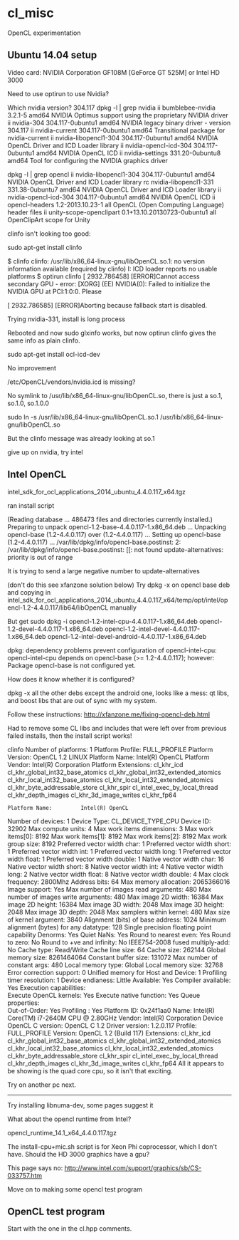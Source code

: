 cl_misc
=======

OpenCL experimentation

Ubuntu 14.04 setup
------------------


Video card:
NVIDIA Corporation GF108M [GeForce GT 525M]
or Intel HD 3000

Need to use optirun to use Nvidia?

Which nvidia version?  304.117
  dpkg -l | grep nvidia
  ii  bumblebee-nvidia                                      3.2.1-5                                             amd64        NVIDIA Optimus support using the proprietary NVIDIA driver
  ii  nvidia-304                                            304.117-0ubuntu1                                    amd64        NVIDIA legacy binary driver - version 304.117
  ii  nvidia-current                                        304.117-0ubuntu1                                    amd64        Transitional package for nvidia-current
  ii  nvidia-libopencl1-304                                 304.117-0ubuntu1                                    amd64        NVIDIA OpenCL Driver and ICD Loader library
  ii  nvidia-opencl-icd-304                                 304.117-0ubuntu1                                    amd64        NVIDIA OpenCL ICD
  ii  nvidia-settings                                       331.20-0ubuntu8                                     amd64        Tool for configuring the NVIDIA graphics driver

  
  dpkg -l | grep opencl
  ii  nvidia-libopencl1-304                                 304.117-0ubuntu1                                    amd64        NVIDIA OpenCL Driver and ICD Loader library
  rc  nvidia-libopencl1-331                                 331.38-0ubuntu7                                     amd64        NVIDIA OpenCL Driver and ICD Loader library
  ii  nvidia-opencl-icd-304                                 304.117-0ubuntu1                                    amd64        NVIDIA OpenCL ICD
  ii  opencl-headers                                        1.2-2013.10.23-1                                    all          OpenCL (Open Computing Language) header files
  ii  unity-scope-openclipart                               0.1+13.10.20130723-0ubuntu1                         all          OpenClipArt scope for Unity



 clinfo isn't looking too good:

  sudo apt-get install clinfo

  $ clinfo
  clinfo: /usr/lib/x86_64-linux-gnu/libOpenCL.so.1: no version information available (required by clinfo)
  I: ICD loader reports no usable platforms
  $ optirun clinfo 
  [ 2932.786458] [ERROR]Cannot access secondary GPU - error: [XORG] (EE) NVIDIA(0): Failed to initialize the NVIDIA GPU at PCI:1:0:0.  Please

  [ 2932.786585] [ERROR]Aborting because fallback start is disabled.


Trying nvidia-331, install is long process

Rebooted and now sudo glxinfo works, but now optirun clinfo gives the same info as plain clinfo.

sudo apt-get install ocl-icd-dev

No improvement


/etc/OpenCL/vendors/nvidia.icd is missing?

No symlink to /usr/lib/x86_64-linux-gnu/libOpenCL.so, there is just a so.1, so.1.0, so.1.0.0

sudo ln -s /usr/lib/x86_64-linux-gnu/libOpenCL.so.1 /usr/lib/x86_64-linux-gnu/libOpenCL.so

But the clinfo message was already looking at so.1

give up on nvidia, try intel

Intel OpenCL
------------


intel_sdk_for_ocl_applications_2014_ubuntu_4.4.0.117_x64.tgz

ran install script


(Reading database ... 486473 files and directories currently installed.)
Preparing to unpack opencl-1.2-base-4.4.0.117-1.x86_64.deb ...
Unpacking opencl-base (1.2-4.4.0.117) over (1.2-4.4.0.117) ...
Setting up opencl-base (1.2-4.4.0.117) ...
/var/lib/dpkg/info/opencl-base.postinst: 2: /var/lib/dpkg/info/opencl-base.postinst: [[: not found
update-alternatives: priority is out of range

It is trying to send a large negative number to update-alternatives

(don't do this see xfanzone solution below) Try dpkg -x on opencl base deb and copying in intel_sdk_for_ocl_applications_2014_ubuntu_4.4.0.117_x64/temp/opt/intel/opencl-1.2-4.4.0.117/lib64/libOpenCL manually

But get  sudo dpkg -i  opencl-1.2-intel-cpu-4.4.0.117-1.x86_64.deb opencl-1.2-devel-4.4.0.117-1.x86_64.deb opencl-1.2-intel-devel-4.4.0.117-1.x86_64.deb opencl-1.2-intel-devel-android-4.4.0.117-1.x86_64.deb 

dpkg: dependency problems prevent configuration of opencl-intel-cpu:
 opencl-intel-cpu depends on opencl-base (>= 1.2-4.4.0.117); however:
   Package opencl-base is not configured yet.

How does it know whether it is configured?

dpkg -x all the other debs except the android one, looks like a mess: qt libs, and boost libs that are out of sync with my system.

Follow these instructions:
http://xfanzone.me/fixing-opencl-deb.html

Had to remove some CL libs and includes that were left over from previous failed installs, then the install script works!

  clinfo
  Number of platforms:         1
    Platform Profile:        FULL_PROFILE
    Platform Version:        OpenCL 1.2 LINUX
    Platform Name:         Intel(R) OpenCL
    Platform Vendor:         Intel(R) Corporation
    Platform Extensions:         cl_khr_icd cl_khr_global_int32_base_atomics cl_khr_global_int32_extended_atomics cl_khr_local_int32_base_atomics cl_khr_local_int32_extended_atomics cl_khr_byte_addressable_store cl_khr_spir cl_intel_exec_by_local_thread cl_khr_depth_images cl_khr_3d_image_writes cl_khr_fp64 


    Platform Name:         Intel(R) OpenCL
  Number of devices:         1
    Device Type:           CL_DEVICE_TYPE_CPU
    Device ID:           32902
    Max compute units:         4
    Max work items dimensions:       3
      Max work items[0]:         8192
      Max work items[1]:         8192
      Max work items[2]:         8192
    Max work group size:         8192
    Preferred vector width char:       1
    Preferred vector width short:      1
    Preferred vector width int:      1
    Preferred vector width long:       1
    Preferred vector width float:      1
    Preferred vector width double:     1
    Native vector width char:      16
    Native vector width short:       8
    Native vector width int:       4
    Native vector width long:      2
    Native vector width float:       8
    Native vector width double:      4
    Max clock frequency:         2800Mhz
    Address bits:          64
    Max memory allocation:       2065366016
    Image support:         Yes
    Max number of images read arguments:     480
    Max number of images write arguments:    480
    Max image 2D width:        16384
    Max image 2D height:         16384
    Max image 3D width:        2048
    Max image 3D height:         2048
    Max image 3D depth:        2048
    Max samplers within kernel:      480
    Max size of kernel argument:       3840
    Alignment (bits) of base address:    1024
    Minimum alignment (bytes) for any datatype:  128
    Single precision floating point capability
      Denorms:           Yes
      Quiet NaNs:          Yes
      Round to nearest even:       Yes
      Round to zero:         No
      Round to +ve and infinity:       No
      IEEE754-2008 fused multiply-add:     No
    Cache type:          Read/Write
    Cache line size:         64
    Cache size:          262144
    Global memory size:        8261464064
    Constant buffer size:        131072
    Max number of constant args:       480
    Local memory type:         Global
    Local memory size:         32768
    Error correction support:      0
    Unified memory for Host and Device:    1
    Profiling timer resolution:      1
    Device endianess:        Little
    Available:           Yes
    Compiler available:        Yes
    Execution capabilities:        
      Execute OpenCL kernels:      Yes
      Execute native function:       Yes
    Queue properties:        
      Out-of-Order:        Yes
      Profiling :          Yes
    Platform ID:           0x24f1aa0
    Name:                   Intel(R) Core(TM) i7-2640M CPU @ 2.80GHz
    Vendor:          Intel(R) Corporation
    Device OpenCL C version:       OpenCL C 1.2 
    Driver version:        1.2.0.117
    Profile:           FULL_PROFILE
    Version:           OpenCL 1.2 (Build 117)
    Extensions:          cl_khr_icd cl_khr_global_int32_base_atomics cl_khr_global_int32_extended_atomics cl_khr_local_int32_base_atomics cl_khr_local_int32_extended_atomics cl_khr_byte_addressable_store cl_khr_spir cl_intel_exec_by_local_thread cl_khr_depth_images cl_khr_3d_image_writes cl_khr_fp64 
All it appears to be showing is the quad core cpu, so it isn't that exciting.

Try on another pc next.


---

Try installing libnuma-dev, some pages suggest it

What about the opencl runtime from Intel?

opencl_runtime_14.1_x64_4.4.0.117.tgz

The install-cpu+mic.sh script is for Xeon Phi coprocessor, which I don't have.  Should the HD 3000 graphics have a gpu?

This page says no:
http://www.intel.com/support/graphics/sb/CS-033757.htm

Move on to making some opencl test program

OpenCL test program
-------------------

Start with the one in the cl.hpp comments.



